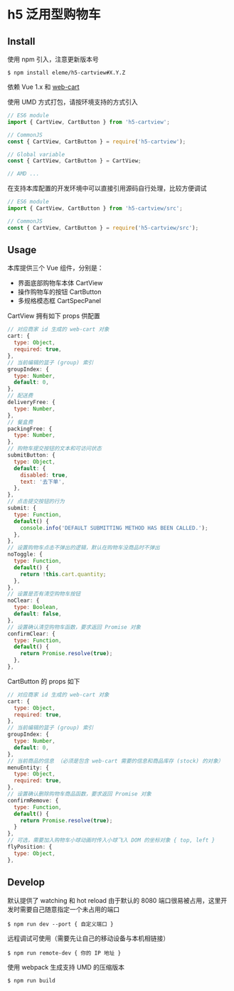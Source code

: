 # h5 泛用型购物车
## Install
使用 npm 引入，注意更新版本号

```shell
$ npm install eleme/h5-cartview#X.Y.Z
```

依赖 Vue 1.x 和 [web-cart](https://github.com/eleme/web-cart)

使用 UMD 方式打包，请按环境支持的方式引入

```javascript
// ES6 module
import { CartView, CartButton } from 'h5-cartview';

// CommonJS
const { CartView, CartButton } = require('h5-cartview');

// Global variable
const { CartView, CartButton } = CartView;

// AMD ...
```

在支持本库配置的开发环境中可以直接引用源码自行处理，比较方便调试

```javascript
// ES6 module
import { CartView, CartButton } from 'h5-cartview/src';

// CommonJS
const { CartView, CartButton } = require('h5-cartview/src');
```

## Usage
本库提供三个 Vue 组件，分别是：
- 界面底部购物车本体 CartView
- 操作购物车的按钮 CartButton
- 多规格模态框 CartSpecPanel

CartView 拥有如下 props 供配置

```javascript
// 对应商家 id 生成的 web-cart 对象
cart: {
  type: Object,
  required: true,
},
// 当前编辑的篮子 (group) 索引
groupIndex: {
  type: Number,
  default: 0,
},
// 配送费
deliveryFree: {
  type: Number,
},
// 餐盒费
packingFree: {
  type: Number,
},
// 购物车提交按钮的文本和可访问状态
submitButton: {
  type: Object,
  default: {
    disabled: true,
    text: '去下单',
  },
},
// 点击提交按钮的行为
submit: {
  type: Function,
  default() {
    console.info('DEFAULT SUBMITTING METHOD HAS BEEN CALLED.');
  },
},
// 设置购物车点击不弹出的逻辑，默认在购物车没商品时不弹出
noToggle: {
  type: Function,
  default() {
    return !this.cart.quantity;
  },
},
// 设置是否有清空购物车按钮
noClear: {
  type: Boolean,
  default: false,
},
// 设置确认清空购物车函数，要求返回 Promise 对象
confirmClear: {
  type: Function,
  default() {
    return Promise.resolve(true);
  },
},
```

CartButton 的 props 如下

```javascript
// 对应商家 id 生成的 web-cart 对象
cart: {
  type: Object,
  required: true,
},
// 当前编辑的篮子 (group) 索引
groupIndex: {
  type: Number,
  default: 0,
},
// 当前商品的信息 （必须是包含 web-cart 需要的信息和商品库存 (stock) 的对象）
menuEntity: {
  type: Object,
  required: true,
},
// 设置确认删除购物车商品函数，要求返回 Promise 对象
confirmRemove: {
  type: Function,
  default() {
    return Promise.resolve(true);
  }
},
// 可选，需要加入购物车小球动画时传入小球飞入 DOM 的坐标对象 { top, left }
flyPosition: {
  type: Object,
},
```

## Develop
默认提供了 watching 和 hot reload
由于默认的 8080 端口很易被占用，这里开发时需要自己随意指定一个未占用的端口

```shell
$ npm run dev --port { 自定义端口 }
```

远程调试可使用（需要先让自己的移动设备与本机相链接）

```shell
$ npm run remote-dev { 你的 IP 地址 }
```

使用 webpack 生成支持 UMD 的压缩版本

```shell
$ npm run build
```
